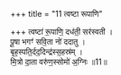 +++
title = "11 त्वष्टा रूपाणि"

+++
त्वष्टा॑ रू॒पाणि॒ दध॑ती॒ सर॑स्वती ।  
पू॒षा भगꣳ॑ सवि॒ता नो॑ ददातु ।   
बृह॒स्पति॒र्दद॒दिन्द्र॑स्स॒हस्र॑म् ।   
मि॒त्रो दा॒ता वरु॑ण॒स्सोमो॑ अ॒ग्निः ॥11॥  
